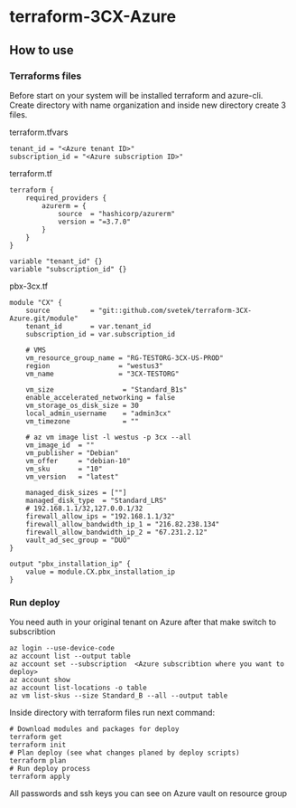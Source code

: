# terraform-3CX-Azure

## How to use 
### Terraforms files

Before start on your system will be installed terraform and azure-cli.  
Create directory with name organization and inside new directory create 3 files.  

terraform.tfvars  

    tenant_id = "<Azure tenant ID>"
    subscription_id = "<Azure subscription ID>"

terraform.tf  

    terraform {
        required_providers {
            azurerm = {
                source  = "hashicorp/azurerm"
                version = "=3.7.0"
            }
        }
    }
    
    variable "tenant_id" {}
    variable "subscription_id" {}

pbx-3cx.tf  

    module "CX" {
        source          = "git::github.com/svetek/terraform-3CX-Azure.git/module"
        tenant_id       = var.tenant_id
        subscription_id = var.subscription_id
        
        # VMS
        vm_resource_group_name = "RG-TESTORG-3CX-US-PROD"
        region                 = "westus3"
        vm_name                = "3CX-TESTORG"
        
        vm_size                 = "Standard_B1s"
        enable_accelerated_networking = false
        vm_storage_os_disk_size = 30
        local_admin_username    = "admin3cx"
        vm_timezone             = ""
        
        # az vm image list -l westus -p 3cx --all
        vm_image_id  = ""
        vm_publisher = "Debian"
        vm_offer     = "debian-10"
        vm_sku       = "10"
        vm_version   = "latest"
        
        managed_disk_sizes = [""]
        managed_disk_type  = "Standard_LRS"
        # 192.168.1.1/32,127.0.0.1/32
        firewall_allow_ips = "192.168.1.1/32"
        firewall_allow_bandwidth_ip_1 = "216.82.238.134"
        firewall_allow_bandwidth_ip_2 = "67.231.2.12"
        vault_ad_sec_group = "DUO"
    }
    
    output "pbx_installation_ip" {
        value = module.CX.pbx_installation_ip
    }

### Run deploy 
You need auth in your original tenant on Azure after that make switch to subscribtion  

    az login --use-device-code
    az account list --output table
    az account set --subscription  <Azure subscribtion where you want to deploy>
    az account show
    az account list-locations -o table
    az vm list-skus --size Standard_B --all --output table

Inside directory with terraform files run next command: 

    # Download modules and packages for deploy 
    terraform get 
    terraform init 
    # Plan deploy (see what changes planed by deploy scripts)
    terraform plan 
    # Run deploy process 
    terraform apply 

All passwords and ssh keys you can see on Azure vault on resource group 
    
